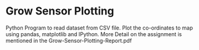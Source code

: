 # Grow Sensor Plotting
Python Program to read dataset from CSV file. Plot the co-ordinates to map using pandas, matplotlib and IPython.
More Detail on the assignment is mentioned in the Grow-Sensor-Plotting-Report.pdf
